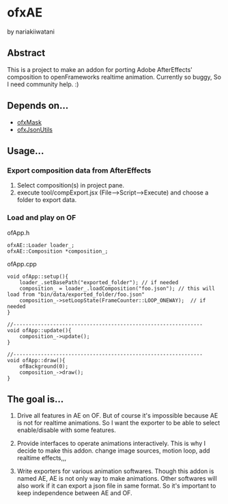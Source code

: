# ofxAE
by nariakiiwatani

## Abstract
This is a project to make an addon for porting Adobe AfterEffects' composition to openFrameworks realtime animation.
Currently so buggy, So I need community help. :)

## Depends on...
- [ofxMask](https://github.com/nariakiiwatani/ofxMask "ofxMask")
- [ofxJsonUtils](https://github.com/2bbb/ofxJsonUtils "ofxJsonUtils")

## Usage...
### Export composition data from AfterEffects
1. Select composition(s) in project pane.
2. execute tool/compExport.jsx (File-->Script-->Execute) and choose a folder to export data.

### Load and play on OF
ofApp.h

	ofxAE::Loader loader_;
	ofxAE::Composition *composition_;
ofApp.cpp

	void ofApp::setup(){
		loader_.setBasePath("exported_folder");	// if needed
		composition_ = loader_.loadComposition("foo.json");	// this will load from "bin/data/exported_folder/foo.json"
		composition_->setLoopState(FrameCounter::LOOP_ONEWAY);	// if needed
	}

	//--------------------------------------------------------------
	void ofApp::update(){
		composition_->update();
	}

	//--------------------------------------------------------------
	void ofApp::draw(){
		ofBackground(0);
		composition_->draw();
	}

## The goal is...
1. Drive all features in AE on OF.
But of course it's impossible because AE is not for realtime animations.
So I want the exporter to be able to select enable/disable with some features.

2. Provide interfaces to operate animations interactively.
This is why I decide to make this addon.
change image sources, motion loop, add realtime effects,,,

3. Write exporters for various animation softwares.
Though this addon is named AE, AE is not only way to make animations.
Other softwares will also work if it can export a json file in same format.
So it's important to keep independence between AE and OF.
